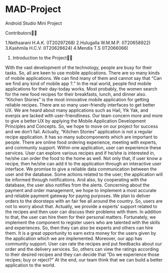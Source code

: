 # MAD-Project
Android Studio Mini Project

Contributors🧑‍💻

1.Nethsarani H.A.K. (IT20297268)
2.Hulugalla W.M.M.P. (IT20658922)
3.Kashmila H.C.V. (IT20626624)
4.Mendis T.S (IT2066066)

1.	Introduction to the Project✍🏻


With the vast development of the technology, people are busy for their tasks. So, all are keen to use mobile applications. There are so many kinds of mobile applications. We can find many of them and cannot say that “Can we find any kind of mobile app ?.” 
In the real world, people find mobile applications for their day-today works. Most probably, the women search for the new food recipes for their breakfasts, lunch, and dinner also. “Kitchen Stories” is the most innovative mobile application for getting reliable recipes. There are so many user-friendly interfaces to get better UX. We are heard about many applications such as Hail, Yik Yak, and everpix are lacked with user-friendliness. Our team concern more and more to give a better UX by applying the Mobile Application Development Principles and Concepts. So, we hope to move on our project for success and we don’t fail. 
Actually, “Kitchen Stories” application is not a regular recipe application. It has so many subcomponents which are important to people. There are online food ordering experience, meeting with experts, and community support. Within one application, user can experience these services. User can explore various recipes and if he/she is interested in, he/she can order the food to the home as well. Not only that, if user know a recipe, then he/she can add it to the application through an interactive user interface. We promise to give a reliable data communication between the user and the database. Some actions related to the user; the application will be informed through notifications. And also, by cooperating with the database, the user also notifies from the alerts. 
Concerning about the payment and order management, we hope to implement a most accurate and reliable payment gateway for paying purposes. We plan to deliver orders to the doorsteps with an fair fee all around the country. So, users are not to worry about that. Actually, we provide a experts’ support related to the recipes and then user can discuss their problems with them. In addition to that, the user can hire them for their personal matters. Fortunately, we implement the component to register users who are talented with the skills and experiences. So, then they can also be experts and others can hire them. It is a great opportunity to earn extra money for the users given by the application which we are implemented. 
Moreover, our app has community support. User can rate the recipes and put feedbacks about our order and the delivery services. So, others can view the ratings according to their desired recipes and they can decide that “Do we experience those recipes; buy or reject?” At the end, our team think that we can build a better application to the world.  

